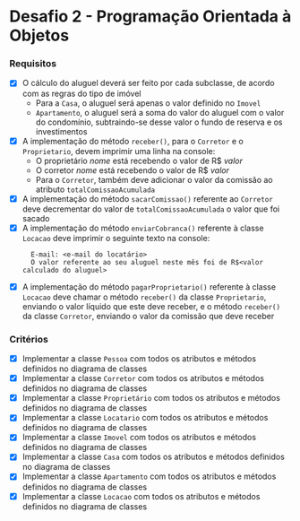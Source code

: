 # Desafio 2 - Programação Orientada à Objetos

### Requisitos

- [x] O cálculo do aluguel deverá ser feito por cada subclasse, de acordo com as regras do
  tipo de imóvel
  - Para a `Casa`, o aluguel será apenas o valor definido no `Imovel`
  - `Apartamento`, o aluguel será a soma do valor do aluguel com o valor do
    condomínio, subtraindo-se desse valor o fundo de reserva e os investimentos
- [x]  A implementação do método `receber()`, para o `Corretor` e o `Proprietario`, devem
  imprimir uma linha na console:
    - O proprietário *nome* está recebendo o valor de R$ *valor*
    - O corretor *nome* está recebendo o valor de R$ *valor*
    - Para o `Corretor`, também deve adicionar o valor da comissão ao atributo
      `totalComissaoAcumulada`
- [x] A implementação do método `sacarComissao()` referente ao `Corretor` deve
  decrementar do valor de `totalComissaoAcumulada` o valor que foi sacado
- [x] A implementação do método `enviarCobranca()` referente à classe `Locacao` deve
  imprimir o seguinte texto na console:
  ```plain
    E-mail: <e-mail do locatário>
    O valor referente ao seu aluguel neste mês foi de R$<valor calculado do aluguel>
    ```
- [x] A implementação do método `pagarProprietario()` referente à classe `Locacao` deve
  chamar o método `receber()` da classe `Proprietario`, enviando o valor líquido que este
  deve receber, e o método `receber()` da classe `Corretor`, enviando o valor da comissão
  que deve receber

### Critérios

- [x] Implementar a classe `Pessoa` com todos os atributos e métodos definidos no diagrama de classes
- [x] Implementar a classe `Corretor` com todos os atributos e métodos definidos no diagrama de classes 
- [x] Implementar a classe `Proprietário` com todos os atributos e métodos definidos no diagrama de classes 
- [x] Implementar a classe `Locatario` com todos os atributos e métodos definidos no diagrama de classes 
- [x] Implementar a classe `Imovel` com todos os atributos e métodos definidos no diagrama de classes 
- [x] Implementar a classe `Casa` com todos os atributos e métodos definidos no diagrama de classes 
- [x] Implementar a classe `Apartamento` com todos os atributos e métodos definidos no diagrama de classes 
- [x] Implementar a classe `Locacao` com todos os atributos e métodos definidos no diagrama de classes